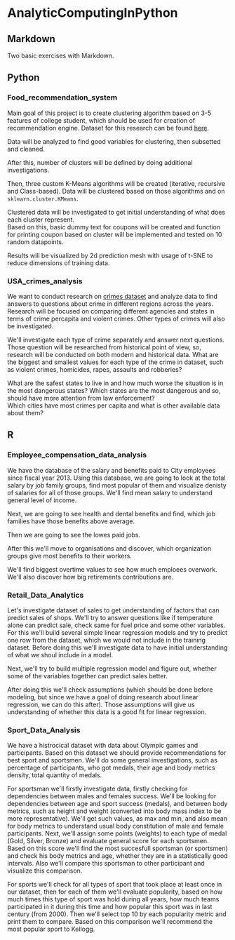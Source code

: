 # AnalyticComputingInPython

## Markdown

Two basic exercises with Markdown.

## Python

### Food_recommendation_system

Main goal of this project is to create clustering algorithm based on 3-5 features of college student, which should be used for creation of recommendation engine. Dataset for this research can be found [here](https://www.kaggle.com/borapajo/food-choices/version/5).  
  
Data will be analyzed to find good variables for clustering, then subsetted and cleaned.  
  
After this, number of clusters will be defined by doing additional investigations.  
  
Then, three custom K-Means algorithms will be created (iterative, recursive and Class-based). Data will be clustered based on those algorithms and on `sklearn.cluster.KMeans`.  
  
Clustered data will be investigated to get initial understanding of what does each cluster represent.  
Based on this, basic dummy text for coupons will be created and function for printing coupon based on cluster will be implemented and tested on 10 random datapoints.  
  
Results will be visualized by 2d prediction mesh with usage of t-SNE to reduce dimensions of training data.


### USA_crimes_analysis

We want to conduct research on [crimes dataset](https://www.kaggle.com/marshallproject/crime-rates) and analyze data to find answers to questions about crime in different regions across the years.  
Research will be focused on comparing different agencies and states in terms of crime percapita and violent crimes. Other types of crimes will also be investigated.  
  
We'll investigate each type of crime separately and answer next questions. Those question will be researched from historical point of view, so, research will be conducted on both modern and historical data. 
What are the biggest and smallest values for each type of the crime in dataset, such as violent crimes, homicides, rapes, assaults and robberies?   
  
What are the safest states to live in and how much worse the situation is in the most dangerous states? Which states are the most dangerous and so, should have more attention from law enforcement?  
Which cities have most crimes per capita and what is other available data about them?

## R

### Employee_compensation_data_analysis

We have the database of the salary and benefits paid to City employees since fiscal year 2013. Using this database, we are going to look at the total salary by job family groups, find most popular of them and visualize denisty of salaries for all of those groups. We'll find mean salary to understand general level of income.
  
Next, we are going to see health and dental benefits and find, which job families have those benefits above average.  
  
Then we are going to see the lowes paid jobs.

After this we'll move to organisations and discover, which organization groups give most benefits to their workers.
  
We'll find biggest overtime values to see how much emploees overwork. We'll also discover how big retirements contributions are.  

### Retail_Data_Analytics

Let's investigate dataset of sales to get understanding of factors that can predict sales of shops. We'll try to answer questions like if temperature alone can predict sale, check same for fuel price and some other variables. For this we'll build several simple linear regression models and try to predict one row from the dataset, which we would not include in the training dataset. Before doing this we'll investigate data to have initial understanding of what we shoul include in a model.  
  
Next, we'll try to build multiple regression model and figure out, whether some of the variables together can predict sales better.   
  
After doing this we'll check assumptions (which should be done before modeling, but since we have a goal of doing research about linear regression, we can do this after). Those assumptions will give us understanding of whether this data is a good fit for linear regression.

### Sport_Data_Analysis


We have a histrocical dataset with data about Olympic games and participants. Based on this dataset we should provide recommendations for best sport and sportsmen. We'll do some general investigations, such as percentage of participants, who got medals, their age and body metrics density, total quantity of medals.  
   
For sportsman we'll firstly investigate data, firstly checking for dependencies between males and females success. We'll be looking for dependencies between age and sport success (medals), and between body metrics, such as height and weight (converted into body mass index to be more representative). We'll get such values, as max and min, and also mean for body metrics to understand usual body constitution of male and female participants. Next, we'll assign some points (weights) to each type of medal (Gold, Silver, Bronze) and evaluate general score for each sportsmen. Based on this score we'll find the most succesfull sportsman (or sportsmen) and check his body metrics and age, whether they are in a statistically good intervals. Also we'll compare this sportsman to other participant and visualize this comparison.
   
For sports we'll check for all types of sport that took place at least once in our dataset, then for each of them we'll evaluate popularity, based on how much times this type of sport was hold during all years, how much teams participated in it during this time and how popular this sport was in last century (from 2000). Then we'll select top 10 by each popularity metric and print them to compare. Based on this comparison we'll recommend  the most popular sport to Kellogg.

